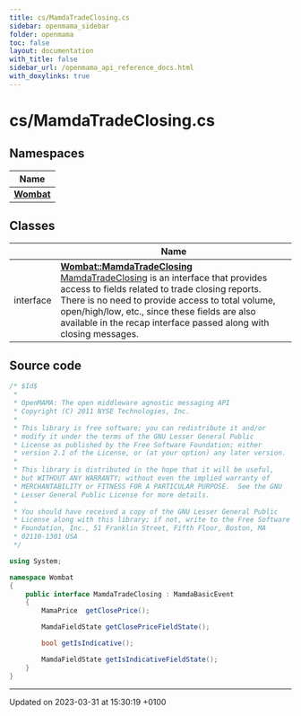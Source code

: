```yaml
---
title: cs/MamdaTradeClosing.cs
sidebar: openmama_sidebar
folder: openmama
toc: false
layout: documentation
with_title: false
sidebar_url: /openmama_api_reference_docs.html
with_doxylinks: true
---
```


# cs/MamdaTradeClosing.cs



## Namespaces

| Name           |
| -------------- |
| **[Wombat](namespaceWombat.html)**  |

## Classes

|                | Name           |
| -------------- | -------------- |
| interface | **[Wombat::MamdaTradeClosing](interfaceWombat_1_1MamdaTradeClosing.html)** <br>[MamdaTradeClosing]() is an interface that provides access to fields related to trade closing reports. There is no need to provide access to total volume, open/high/low, etc., since these fields are also available in the recap interface passed along with closing messages.  |




## Source code

```csharp
/* $Id$
 *
 * OpenMAMA: The open middleware agnostic messaging API
 * Copyright (C) 2011 NYSE Technologies, Inc.
 *
 * This library is free software; you can redistribute it and/or
 * modify it under the terms of the GNU Lesser General Public
 * License as published by the Free Software Foundation; either
 * version 2.1 of the License, or (at your option) any later version.
 *
 * This library is distributed in the hope that it will be useful,
 * but WITHOUT ANY WARRANTY; without even the implied warranty of
 * MERCHANTABILITY or FITNESS FOR A PARTICULAR PURPOSE.  See the GNU
 * Lesser General Public License for more details.
 *
 * You should have received a copy of the GNU Lesser General Public
 * License along with this library; if not, write to the Free Software
 * Foundation, Inc., 51 Franklin Street, Fifth Floor, Boston, MA
 * 02110-1301 USA
 */

using System;

namespace Wombat
{
    public interface MamdaTradeClosing : MamdaBasicEvent
    {
        MamaPrice  getClosePrice();

        MamdaFieldState getClosePriceFieldState();

        bool getIsIndicative();

        MamdaFieldState getIsIndicativeFieldState();
    }
}
```


-------------------------------

Updated on 2023-03-31 at 15:30:19 +0100
